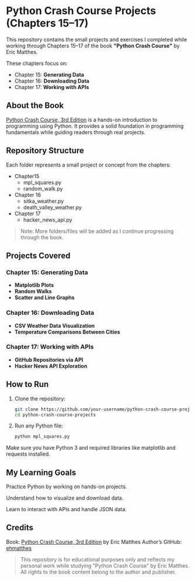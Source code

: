 # Python Crash Course Projects (Chapters 15–17)

This repository contains the small projects and exercises I completed while working through Chapters 15–17 of the book **"Python Crash Course"** by Eric Matthes.

These chapters focus on:
- Chapter 15: **Generating Data**
- Chapter 16: **Downloading Data**
- Chapter 17: **Working with APIs**

## About the Book

[Python Crash Course, 3rd Edition](https://nostarch.com/python-crash-course-3rd-edition) is a hands-on introduction to programming using Python. It provides a solid foundation in programming fundamentals while guiding readers through real projects.

## Repository Structure

Each folder represents a small project or concept from the chapters:

- Chapter15
    - mpl_squares.py
    - random_walk.py
- Chapter 16
    - sitka_weather.py
    - death_valley_weather.py
- Chapter 17
    - hacker_news_api.py

> Note: More folders/files will be added as I continue progressing through the book.

## Projects Covered

### Chapter 15: Generating Data
- **Matplotlib Plots**
- **Random Walks**
- **Scatter and Line Graphs**

### Chapter 16: Downloading Data
- **CSV Weather Data Visualization**
- **Temperature Comparisons Between Cities**

### Chapter 17: Working with APIs
- **GitHub Repositories via API**
- **Hacker News API Exploration**

## How to Run

1. Clone the repository:
   ```bash
   git clone https://github.com/your-username/python-crash-course-projects.git
   cd python-crash-course-projects
   ```

2. Run any Python file:
    ```bash
    python mpl_squares.py
    ```
Make sure you have Python 3 and required libraries like matplotlib and requests installed.

## My Learning Goals
Practice Python by working on hands-on projects.

Understand how to visualize and download data.

Learn to interact with APIs and handle JSON data.

## Credits
Book: [Python Crash Course, 3rd Edition](https://nostarch.com/python-crash-course-3rd-edition) by Eric Matthes
Author’s GitHub: [ehmatthes](https://github.com/ehmatthes)

> This repository is for educational purposes only and reflects my personal work while studying "Python Crash Course" by Eric Matthes. All rights to the book content belong to the author and publisher.
